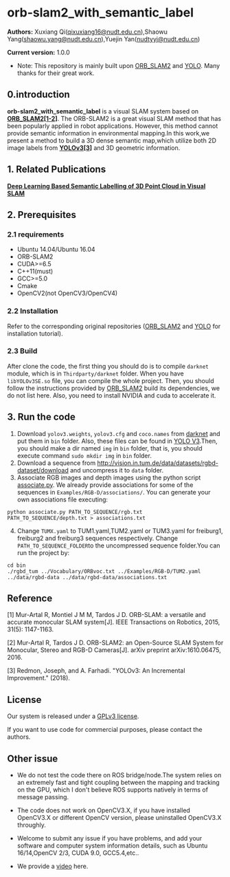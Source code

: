 
# orb-slam2_with_semantic_label

**Authors:** Xuxiang Qi(qixuxiang16@nudt.edu.cn),Shaowu Yang(shaowu.yang@nudt.edu.cn),Yuejin Yan(nudtyyj@nudt.edu.cn)

**Current version:** 1.0.0

* Note: This repository is mainly built upon [ORB_SLAM2](https://github.com/raulmur/ORB_SLAM2) and [YOLO](https://github.com/pjreddie/darknet/). Many thanks for their great work.

## 0.introduction

**orb-slam2_with_semantic_label** is a  visual SLAM system based on  **[ORB_SLAM2[1-2]](https://github.com/raulmur/ORB_SLAM2)**.
The ORB-SLAM2 is a great visual SLAM method that has been popularly applied in  robot applications. However, this method cannot provide semantic information in environmental mapping.In this work,we present a method to build a 3D dense semantic map,which utilize both 2D image labels from **[YOLOv3[3]](https://github.com/qixuxiang/YOLOv3_SpringEdition)** and 3D geometric information.




## 1. Related Publications

**[Deep Learning Based Semantic Labelling of 3D Point Cloud in Visual SLAM](https://www.researchgate.net/publication/328005677_Deep_Learning_Based_Semantic_Labelling_of_3D_Point_Cloud_in_Visual_SLAM)**


## 2. Prerequisites

### 2.1 requirements
  * Ubuntu 14.04/Ubuntu 16.04
  * ORB-SLAM2 
  * CUDA>=6.5
  * C++11(must)
  * GCC>=5.0
  * Cmake
  * OpenCV2(not OpenCV3/OpenCV4)


### 2.2 Installation

Refer to the corresponding original repositories ([ORB_SLAM2](https://github.com/raulmur/ORB_SLAM2) and [YOLO](https://github.com/qixuxiang/YOLOv3_SpringEdition) for installation tutorial).

### 2.3 Build 
After clone the code, the first thing you should do is to  compile `darknet` module, which is in `Thirdparty/darknet` folder. When you have `libYOLOv3SE.so` file, you can compile the whole project.
Then, you should follow the instructions provided by [ORB_SLAM2](https://github.com/raulmur/ORB_SLAM2) build its dependencies, we do not list here. 
Also, you need to install NVIDIA and cuda to accelerate it.


## 3. Run the code
1. Download  `yolov3.weights`, `yolov3.cfg` and `coco.names` from [darknet](https://pjreddie.com/darknet/yolo/) and put them in `bin` folder. Also, these files can be found in [YOLO V3](https://github.com/qixuxiang/YOLOv3_SpringEdition).Then, you should make a dir named `img` in  `bin` folder, that is, you should execute command `sudo mkdir img` in `bin` folder.
2. Download a sequence from http://vision.in.tum.de/data/datasets/rgbd-dataset/download and uncompress it to `data` folder.
3. Associate RGB images and depth images using the python script [associate.py](http://vision.in.tum.de/data/datasets/rgbd-dataset/tools). We already provide associations for some of the sequences in `Examples/RGB-D/associations/`. You can generate your own associations file executing:

  ```
  python associate.py PATH_TO_SEQUENCE/rgb.txt PATH_TO_SEQUENCE/depth.txt > associations.txt
  ```


4. Change `TUMX.yaml` to TUM1.yaml,TUM2.yaml or TUM3.yaml for freiburg1, freiburg2 and freiburg3 sequences respectively. Change `PATH_TO_SEQUENCE_FOLDER`to the uncompressed sequence folder.You can run the project by:

```
cd bin
./rgbd_tum ../Vocabulary/ORBvoc.txt ../Examples/RGB-D/TUM2.yaml ../data/rgbd-data ../data/rgbd-data/associations.txt

```

## Reference
[1] Mur-Artal R, Montiel J M M, Tardos J D. ORB-SLAM: a versatile and accurate monocular SLAM system[J]. IEEE Transactions on Robotics, 2015, 31(5): 1147-1163.

[2] Mur-Artal R, Tardos J D. ORB-SLAM2: an Open-Source SLAM System for Monocular, Stereo and RGB-D Cameras[J]. arXiv preprint arXiv:1610.06475, 2016.

[3] Redmon, Joseph, and A. Farhadi. "YOLOv3: An Incremental Improvement." (2018).

## License
Our system is released under a [GPLv3 license](https://github.com/qixuxiang/orb-slam2_with_semantic_label/blob/master/License-gpl.txt).

If you want to use code for commercial purposes, please contact the authors.

## Other issue
- We do not test the code there on ROS bridge/node.The system relies on an extremely fast and tight coupling between the mapping and tracking on the GPU, which I don't believe ROS supports natively in terms of message passing.
- The code does not work on OpenCV3.X, if you have installed OpenCV3.X or different OpenCV version, please uninstalled OpenCV3.X throughly.
- Welcome to submit any issue if you have problems, and add your software and computer system information details, such as Ubuntu 16/14,OpenCV 2/3, CUDA 9.0, GCC5.4,etc..

- We provide a [video](http://v.youku.com/v_show/id_XMzYyOTMyODM2OA==.html?spm=a2h3j.8428770.3416059.1) here.
